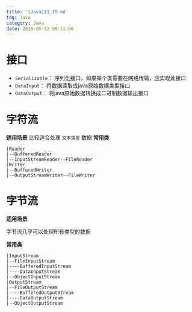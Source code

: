 ```yaml
---
title: '[Java]11_IO.md'
tag: Java
category: Java
date: 2016-05-12 00:11:00
---
```


# 接口

- `Serializable`： 序列化接口，如果某个类需要在网络传输，应实现此接口
- `DataInput`： 将数据读取成java原始数据类型接口
- `DataOutput`： 将java原始数据转换成二进制数据输出接口

# 字符流

**适用场景**
比较适合处理 `文本类型` 数据
**常用类**
```
|Reader
|--BufferedReader
|--InputStreamReader--FileReader
|Writer
|--BufferedWriter
|--OutputStreamWriter--FileWriter
```

# 字节流

**适用场景**

字节流几乎可以处理所有类型的数据

**常用类**
```
|InputStream
|--FileInputStream
|----BufferedInputStream
|----DataInputStream
|--ObjectInputStream
|OutputStream
|--FileOutputStream
|----BufferedOutputStream
|----DataOutputStream
|--ObjectOutputStream
```
